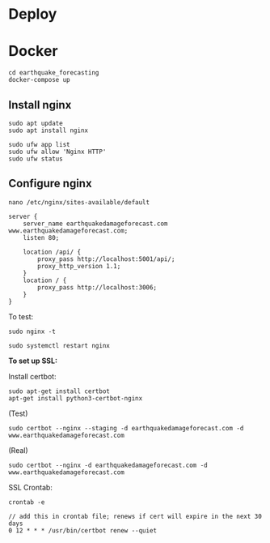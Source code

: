 # Deploy

# Docker

```
cd earthquake_forecasting
docker-compose up
```

## Install nginx

```
sudo apt update
sudo apt install nginx
```

```
sudo ufw app list
sudo ufw allow 'Nginx HTTP'
sudo ufw status
```

## Configure nginx

```
nano /etc/nginx/sites-available/default
```

```
server {
    server_name earthquakedamageforecast.com www.earthquakedamageforecast.com;
    listen 80;

    location /api/ {
        proxy_pass http://localhost:5001/api/;
        proxy_http_version 1.1;
    }
    location / {
        proxy_pass http://localhost:3006;
    }
}
```

To test:

```
sudo nginx -t
```

```
sudo systemctl restart nginx
```

**To set up SSL:**

Install certbot:

```
sudo apt-get install certbot
apt-get install python3-certbot-nginx
```

(Test)

```
sudo certbot --nginx --staging -d earthquakedamageforecast.com -d www.earthquakedamageforecast.com
```

(Real)

```
sudo certbot --nginx -d earthquakedamageforecast.com -d www.earthquakedamageforecast.com
```

SSL Crontab:

```
crontab -e

// add this in crontab file; renews if cert will expire in the next 30 days
0 12 * * * /usr/bin/certbot renew --quiet
```

